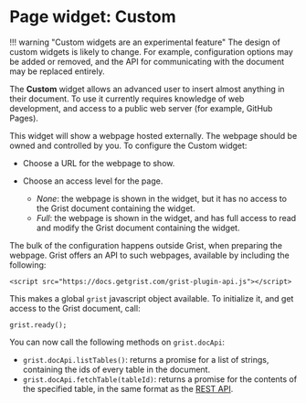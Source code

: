 # Page widget: Custom

!!! warning "Custom widgets are an experimental feature"
    The design of custom widgets is likely to change.  For example,
    configuration options may be added or removed, and the API for
    communicating with the document may be replaced entirely.

The **Custom** widget allows an advanced user to insert almost
anything in their document.  To use it currently requires knowledge of
web development, and access to a public web server (for example,
GitHub Pages).

This widget will show a webpage hosted externally.  The webpage should
be owned and controlled by you.  To configure the Custom widget:

 * Choose a URL for the webpage to show.

 * Choose an access level for the page.
   - *None*: the webpage is shown in the widget, but it has no access to
     the Grist document containing the widget.
   - *Full*: the webpage is shown in the widget, and has full access to
     read and modify the Grist document containing the widget.

The bulk of the configuration happens outside Grist, when preparing
the webpage.  Grist offers an API to such webpages, available by
including the following:

```
<script src="https://docs.getgrist.com/grist-plugin-api.js"></script>
```

This makes a global `grist` javascript object available.  To
initialize it, and get access to the Grist document, call:

```
grist.ready();
```

You can now call the following methods on `grist.docApi`:

 * `grist.docApi.listTables()`: returns a promise for a list of strings, containing the
   ids of every table in the document.
 * `grist.docApi.fetchTable(tableId)`: returns a promise for the contents of the specified
   table, in the same format as the [REST API](api.md#tag/Data-Tables/paths/~1docs~1{docId}~1tables~1{tableId}~1data/get).
